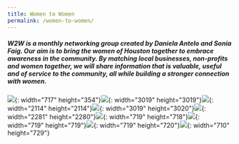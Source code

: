 ```yaml
---
title: Women to Women
permalink: /women-to-women/
---
```


##### W2W is a monthly networking group created by Daniela Antelo and Sonia Faig. Our aim is to bring the women of Houston together to embrace awareness in the community. By matching local businesses, non-profits and women together, we will share information that is valuable, useful and of service to the community, all while building a stronger connection with women.

![](/uploads/daniw2w-1.jpg){: width="717" height="354"}![](/uploads/img-4250.jpg){: width="3019" height="3019"}![](/uploads/img-4257.jpg){: width="2114" height="2114"}![](/uploads/img-4257.jpg){: width="3019" height="3020"}![](/uploads/img-4257.jpg){: width="2281" height="2280"}![](/uploads/women1-1.jpg){: width="719" height="718"}![](/uploads/women2-1.jpg){: width="719" height="719"}![](/uploads/women3-1.jpg){: width="719" height="720"}![](/uploads/women4-1.jpg){: width="710" height="729"}